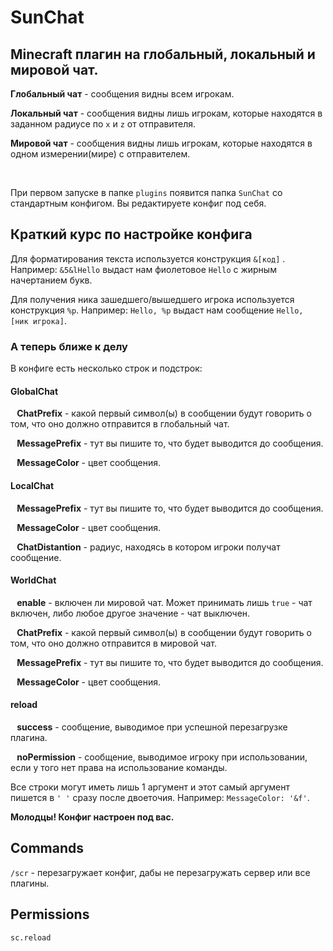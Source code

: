 # SunChat

## Minecraft плагин на глобальный, локальный и мировой чат.

**Глобальный чат** - сообщения видны всем игрокам.

**Локальный чат** - сообщения видны лишь игрокам, которые находятся в заданном радиусе по `x` и `z` от отправителя.

**Мировой чат** - сообщения видны лишь игрокам, которые находятся в одном измерении(мире) с отправителем.

⠀

При первом запуске в папке `plugins` появится папка `SunChat` со стандартным конфигом. Вы редактируете конфиг под себя.
   
## Краткий курс по настройке конфига

Для форматирования текста используется конструкция   `&[код]`   . Например: `&5&lHello` выдаст нам фиолетовое `Hello` с жирным начертанием букв.
   
Для получения ника зашедшего/вышедшего игрока используется конструкция `%p`. Например: `Hello, %p` выдаст нам сообщение `Hello, [ник игрока]`.
   
### А теперь ближе к делу

В конфиге есть несколько строк и подстрок:

#### GlobalChat

⠀**ChatPrefix** - какой первый символ(ы) в сообщении будут говорить о том, что оно должно отправится в глобальный чат.

⠀**MessagePrefix** - тут вы пишите то, что будет выводится до сообщения.

⠀**MessageColor** - цвет сообщения.

#### LocalChat

⠀**MessagePrefix** - тут вы пишите то, что будет выводится до сообщения.

⠀**MessageColor** - цвет сообщения.

⠀**ChatDistantion** - радиус, находясь в котором игроки получат сообщение.

#### WorldChat

⠀**enable** - включен ли мировой чат. Может принимать лишь `true` - чат включен, либо любое другое значение - чат выключен. 

⠀**ChatPrefix** - какой первый символ(ы) в сообщении будут говорить о том, что оно должно отправится в мировой чат.

⠀**MessagePrefix** - тут вы пишите то, что будет выводится до сообщения.

⠀**MessageColor** - цвет сообщения.

#### reload

⠀**success** - сообщение, выводимое при успешной перезагрузке плагина.

⠀**noPermission** - сообщение, выводимое игроку при использовании, если у того нет права на использование команды.

Все строки могут иметь лишь 1 аргумент и этот самый аргумент пишется в `' '` сразу после двоеточия. Например: `MessageColor: '&f'`.

**Молодцы! Конфиг настроен под вас.**

## Commands

`/sсr` - перезагружает конфиг, дабы не перезагружать сервер или все плагины.

## Permissions

`sс.reload`
